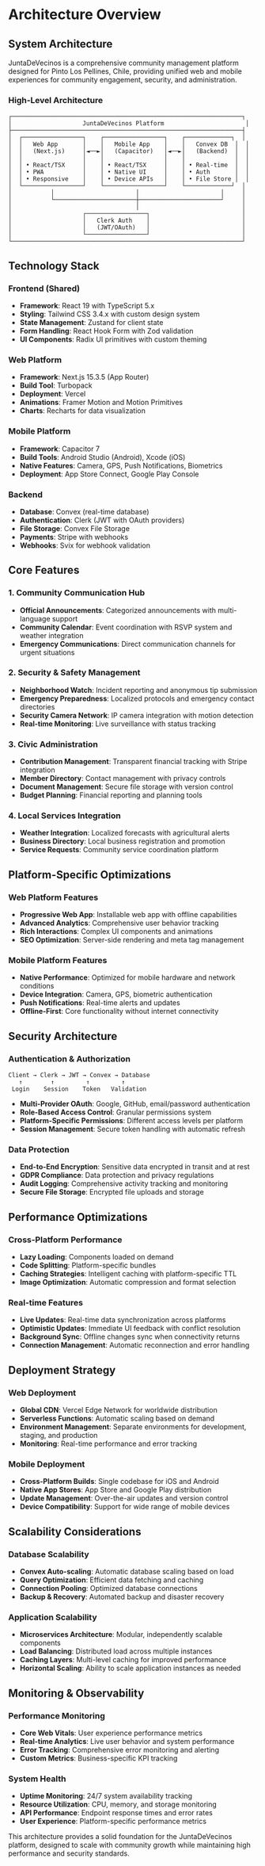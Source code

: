 # Architecture Overview

## System Architecture

JuntaDeVecinos is a comprehensive community management platform designed for Pinto Los Pellines, Chile, providing unified web and mobile experiences for community engagement, security, and administration.

### High-Level Architecture

```text
┌─────────────────────────────────────────────────────────────────┐
│                    JuntaDeVecinos Platform                       │
├─────────────────────────────────────────────────────────────────┤
│  ┌─────────────────┐    ┌─────────────────┐    ┌─────────────┐  │
│  │   Web App       │    │   Mobile App    │    │   Convex DB  │  │
│  │   (Next.js)     │◄──►│   (Capacitor)   │◄──►│   (Backend)  │  │
│  │                 │    │                 │    │              │  │
│  │ • React/TSX     │    │ • React/TSX     │    │ • Real-time  │  │
│  │ • PWA           │    │ • Native UI     │    │ • Auth       │  │
│  │ • Responsive    │    │ • Device APIs   │    │ • File Store │  │
│  └─────────────────┘    └─────────────────┘    └─────────────┘  │
│           │                       │                       │     │
│           └───────────────────────┼───────────────────────┘     │
│                                   │                             │
│                    ┌─────────────────┐                          │
│                    │   Clerk Auth    │                          │
│                    │   (JWT/OAuth)   │                          │
│                    └─────────────────┘                          │
└─────────────────────────────────────────────────────────────────┘
```

## Technology Stack

### Frontend (Shared)
- **Framework**: React 19 with TypeScript 5.x
- **Styling**: Tailwind CSS 3.4.x with custom design system
- **State Management**: Zustand for client state
- **Form Handling**: React Hook Form with Zod validation
- **UI Components**: Radix UI primitives with custom theming

### Web Platform
- **Framework**: Next.js 15.3.5 (App Router)
- **Build Tool**: Turbopack
- **Deployment**: Vercel
- **Animations**: Framer Motion and Motion Primitives
- **Charts**: Recharts for data visualization

### Mobile Platform
- **Framework**: Capacitor 7
- **Build Tools**: Android Studio (Android), Xcode (iOS)
- **Native Features**: Camera, GPS, Push Notifications, Biometrics
- **Deployment**: App Store Connect, Google Play Console

### Backend
- **Database**: Convex (real-time database)
- **Authentication**: Clerk (JWT with OAuth providers)
- **File Storage**: Convex File Storage
- **Payments**: Stripe with webhooks
- **Webhooks**: Svix for webhook validation

## Core Features

### 1. Community Communication Hub
- **Official Announcements**: Categorized announcements with multi-language support
- **Community Calendar**: Event coordination with RSVP system and weather integration
- **Emergency Communications**: Direct communication channels for urgent situations

### 2. Security & Safety Management
- **Neighborhood Watch**: Incident reporting and anonymous tip submission
- **Emergency Preparedness**: Localized protocols and emergency contact directories
- **Security Camera Network**: IP camera integration with motion detection
- **Real-time Monitoring**: Live surveillance with status tracking

### 3. Civic Administration
- **Contribution Management**: Transparent financial tracking with Stripe integration
- **Member Directory**: Contact management with privacy controls
- **Document Management**: Secure file storage with version control
- **Budget Planning**: Financial reporting and planning tools

### 4. Local Services Integration
- **Weather Integration**: Localized forecasts with agricultural alerts
- **Business Directory**: Local business registration and promotion
- **Service Requests**: Community service coordination platform

## Platform-Specific Optimizations

### Web Platform Features
- **Progressive Web App**: Installable web app with offline capabilities
- **Advanced Analytics**: Comprehensive user behavior tracking
- **Rich Interactions**: Complex UI components and animations
- **SEO Optimization**: Server-side rendering and meta tag management

### Mobile Platform Features
- **Native Performance**: Optimized for mobile hardware and network conditions
- **Device Integration**: Camera, GPS, biometric authentication
- **Push Notifications**: Real-time alerts and updates
- **Offline-First**: Core functionality without internet connectivity

## Security Architecture

### Authentication & Authorization
```text
Client → Clerk → JWT → Convex → Database
   ↑        ↑         ↑         ↑
 Login    Session    Token   Validation
```

- **Multi-Provider OAuth**: Google, GitHub, email/password authentication
- **Role-Based Access Control**: Granular permissions system
- **Platform-Specific Permissions**: Different access levels per platform
- **Session Management**: Secure token handling with automatic refresh

### Data Protection
- **End-to-End Encryption**: Sensitive data encrypted in transit and at rest
- **GDPR Compliance**: Data protection and privacy regulations
- **Audit Logging**: Comprehensive activity tracking and monitoring
- **Secure File Storage**: Encrypted file uploads and storage

## Performance Optimizations

### Cross-Platform Performance
- **Lazy Loading**: Components loaded on demand
- **Code Splitting**: Platform-specific bundles
- **Caching Strategies**: Intelligent caching with platform-specific TTL
- **Image Optimization**: Automatic compression and format selection

### Real-time Features
- **Live Updates**: Real-time data synchronization across platforms
- **Optimistic Updates**: Immediate UI feedback with conflict resolution
- **Background Sync**: Offline changes sync when connectivity returns
- **Connection Management**: Automatic reconnection and error handling

## Deployment Strategy

### Web Deployment
- **Global CDN**: Vercel Edge Network for worldwide distribution
- **Serverless Functions**: Automatic scaling based on demand
- **Environment Management**: Separate environments for development, staging, and production
- **Monitoring**: Real-time performance and error tracking

### Mobile Deployment
- **Cross-Platform Builds**: Single codebase for iOS and Android
- **Native App Stores**: App Store and Google Play distribution
- **Update Management**: Over-the-air updates and version control
- **Device Compatibility**: Support for wide range of mobile devices

## Scalability Considerations

### Database Scalability
- **Convex Auto-scaling**: Automatic database scaling based on load
- **Query Optimization**: Efficient data fetching and caching
- **Connection Pooling**: Optimized database connections
- **Backup & Recovery**: Automated backup and disaster recovery

### Application Scalability
- **Microservices Architecture**: Modular, independently scalable components
- **Load Balancing**: Distributed load across multiple instances
- **Caching Layers**: Multi-level caching for improved performance
- **Horizontal Scaling**: Ability to scale application instances as needed

## Monitoring & Observability

### Performance Monitoring
- **Core Web Vitals**: User experience performance metrics
- **Real-time Analytics**: Live user behavior and system performance
- **Error Tracking**: Comprehensive error monitoring and alerting
- **Custom Metrics**: Business-specific KPI tracking

### System Health
- **Uptime Monitoring**: 24/7 system availability tracking
- **Resource Utilization**: CPU, memory, and storage monitoring
- **API Performance**: Endpoint response times and error rates
- **User Experience**: Platform-specific performance metrics

This architecture provides a solid foundation for the JuntaDeVecinos platform, designed to scale with community growth while maintaining high performance and security standards.